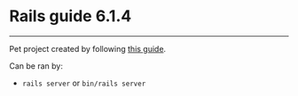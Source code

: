 # Rails guide 6.1.4

---

Pet project created by following [this guide](https://guides.rubyonrails.org/getting_started.html).

Can be ran by:
- `rails server` or `bin/rails server`
